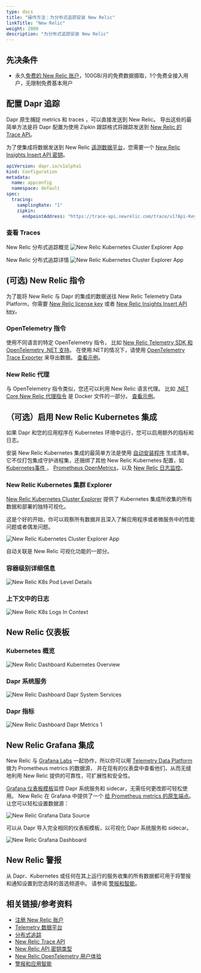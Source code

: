```yaml
---
type: docs
title: "操作方法：为分布式追踪安装 New Relic"
linkTitle: "New Relic"
weight: 2000
description: "为分布式追踪安装 New Relic"
---
```


## 先决条件

- 永久[免费的 New Relic 账户](https://newrelic.com/signup?ref=dapr)，100GB/月的免费数据摄取，1个免费全接入用户，无限制免费基本用户

## 配置 Dapr 追踪

Dapr 原生捕捉 metrics 和 traces ，可以直接发送到 New Relic。 导出这些的最简单方法是将 Dapr 配置为使用 Zipkin 跟踪格式将跟踪发送到 [New Relic 的 Trace API](https://docs.newrelic.com/docs/distributed-tracing/trace-api/report-zipkin-format-traces-trace-api/)。

为了使集成将数据发送到 New Relic [遥测数据平台](https://newrelic.com/platform/telemetry-data-platform)，您需要一个 [New Relic Insights Insert API 密钥](https://docs.newrelic.com/docs/apis/intro-apis/new-relic-api-keys/#insights-insert-key)。

```yaml
apiVersion: dapr.io/v1alpha1
kind: Configuration
metadata:
  name: appconfig
  namespace: default
spec:
  tracing:
    samplingRate: "1"
    zipkin:
      endpointAddress: "https://trace-api.newrelic.com/trace/v1?Api-Key=<NR-INSIGHTS-INSERT-API-KEY>&Data-Format=zipkin&Data-Format-Version=2"
```

### 查看 Traces

New Relic 分布式追踪概览 ![New Relic Kubernetes Cluster Explorer App](/images/nr-distributed-tracing-overview.png)

New Relic 分布式追踪详情 ![New Relic Kubernetes Cluster Explorer App](/images/nr-distributed-tracing-detail.png)

## (可选) New Relic 指令

为了能将 New Relic 与 Dapr 的集成的数据送往 New Relic Telemetry Data Platform，你需要 [New Relic license key](https://docs.newrelic.com/docs/accounts/accounts-billing/account-setup/new-relic-license-key) 或者 [New Relic Insights Insert API key](https://docs.newrelic.com/docs/apis/intro-apis/new-relic-api-keys/#insights-insert-key)。

### OpenTelemetry 指令

使用不同语言的特定 OpenTelemetry 指令， 比如 [New Relic Telemetry SDK 和 OpenTelemetry .NET 支持](https://github.com/newrelic/newrelic-telemetry-sdk-dotnet)。 在使用.NET的情况下，请使用 [OpenTelemetry Trace Exporter](https://github.com/newrelic/newrelic-telemetry-sdk-dotnet/tree/main/src/NewRelic.OpenTelemetry) 来导出数据。 [查看示例](https://github.com/harrykimpel/quickstarts/blob/master/distributed-calculator/csharp-otel/Startup.cs)。

### New Relic 代理

与 OpenTelemetry 指令类似，您还可以利用 New Relic 语言代理。 比如 [.NET Core New Relic 代理指令](https://docs.newrelic.com/docs/agents/net-agent/other-installation/install-net-agent-docker-container) 是 Docker 文件的一部分。 [查看示例](https://github.com/harrykimpel/quickstarts/blob/master/distributed-calculator/csharp/Dockerfile)。

## （可选）启用 New Relic Kubernetes 集成

如果 Dapr 和您的应用程序在 Kubernetes 环境中运行，您可以启用额外的指标和日志。

安装 New Relic Kubernetes 集成的最简单方法是使用 [自动安装程序](https://one.newrelic.com/launcher/nr1-core.settings?pane=eyJuZXJkbGV0SWQiOiJrOHMtY2x1c3Rlci1leHBsb3Jlci1uZXJkbGV0Lms4cy1zZXR1cCJ9) 生成清单。 它不仅打包集成守护进程集，还捆绑了其他 New Relic Kubernetes 配置，如 [Kubernetes事件 ](https://docs.newrelic.com/docs/integrations/kubernetes-integration/kubernetes-events/install-kubernetes-events-integration)， [Prometheus OpenMetrics](https://docs.newrelic.com/docs/integrations/prometheus-integrations/get-started/send-prometheus-metric-data-new-relic/)，以及 [New Relic 日志监控](https://docs.newrelic.com/docs/logs)。

### New Relic Kubernetes 集群 Explorer

[New Relic Kubernetes Cluster Explorer](https://docs.newrelic.com/docs/integrations/kubernetes-integration/understand-use-data/kubernetes-cluster-explorer) 提供了 Kubernetes 集成所收集的所有数据和部署的独特可视化。

这是个好的开始，你可以观察所有数据并且深入了解应用程序或者微服务中的性能问题或者偶发问题。

![New Relic Kubernetes Cluster Explorer App](/images/nr-k8s-cluster-explorer-app.png)

自动关联是 New Relic 可视化功能的一部分。

### 容器级别详细信息

![New Relic K8s Pod Level Details](/images/nr-k8s-pod-level-details.png)

### 上下文中的日志

![New Relic K8s Logs In Context](/images/nr-k8s-logs-in-context.png)

## New Relic 仪表板

### Kubernetes 概览

![New Relic Dashboard Kubernetes Overview](/images/nr-dashboard-k8s-overview.png)

### Dapr 系统服务

![New Relic Dashboard Dapr System Services](/images/nr-dashboard-dapr-system-services.png)

### Dapr 指标

![New Relic Dashboard Dapr Metrics 1](/images/nr-dashboard-dapr-metrics-1.png)

## New Relic Grafana 集成

New Relic 与 [Grafana Labs](https://grafana.com/) 一起协作，所以你可以用 [Telemetry Data Platform](https://newrelic.com/platform/telemetry-data-platform) 做为 Prometheus metrics 的数据源， 并在现有的仪表盘中查看他们，从而无缝地利用 New Relic 提供的可靠性，可扩展性和安全性。

[Grafana 仪表板模板](https://github.com/dapr/dapr/blob/227028e7b76b7256618cd3236d70c1d4a4392c9a/grafana/README.md)监控 Dapr 系统服务和 sidecar，无需任何更改即可轻松使用。 New Relic 在 Grafana 中提供了一个 [给 Prometheus metrics 的原生端点](https://docs.newrelic.com/docs/integrations/grafana-integrations/set-configure/configure-new-relic-prometheus-data-source-grafana)。 让您可以轻松设置数据源：

![New Relic Grafana Data Source](/images/nr-grafana-datasource.png)

可以从 Dapr 导入完全相同的仪表板模板，以可视化 Dapr 系统服务和 sidecar。

![New Relic Grafana Dashboard](/images/nr-grafana-dashboard.png)

## New Relic 警报

从 Dapr、Kubernetes 或任何在其上运行的服务收集的所有数据都可用于将警报和通知设置到您选择的首选频道中。 请参阅 [警报和智能](https://docs.newrelic.com/docs/alerts-applied-intelligence)。

## 相关链接/参考资料

* [注册 New Relic 账户](https://newrelic.com/signup)
* [Telemetry 数据平台](https://newrelic.com/platform/telemetry-data-platform)
* [分布式追踪](https://docs.newrelic.com/docs/distributed-tracing/concepts/introduction-distributed-tracing/)
* [New Relic Trace API](https://docs.newrelic.com/docs/distributed-tracing/trace-api/introduction-trace-api/)
* [New Relic API 密钥类型](https://docs.newrelic.com/docs/apis/intro-apis/new-relic-api-keys/)
* [New Relic OpenTelemetry 用户体验](https://blog.newrelic.com/product-news/opentelemetry-user-experience/)
* [警报和应用智能](https://docs.newrelic.com/docs/alerts-applied-intelligence)

